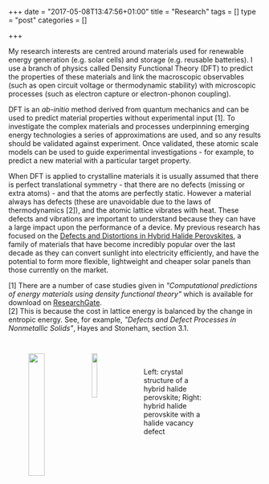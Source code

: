 +++
date = "2017-05-08T13:47:56+01:00"
title = "Research"
tags = []
type = "post"
categories = []

+++

My research interests are centred around materials used for renewable energy generation (e.g. solar cells) and storage (e.g. reusable batteries).
I use a branch of physics called Density Functional Theory (DFT) to predict the properties of these materials and link the macroscopic observables (such as open circuit voltage or thermodynamic stability) with microscopic processes (such as electron capture or electron-phonon coupling). 

DFT is an *ab-initio* method derived from quantum mechanics and can be used to predict material properties without experimental input [1]. To investigate the complex materials and processes underpinning emerging energy technologies a series of approximations are used, and so any results should be validated against experiment. Once validated, these atomic scale models can be used to guide experimental investigations - for example, to predict a new material with a particular target property.

When DFT is applied to crystalline materials it is usually assumed that there is perfect translational symmetry - that there are no defects (missing or extra atoms) - and that the atoms are perfectly static. However a material always has defects (these are unavoidable due to the laws of thermodynamics [2]), and the atomic lattice vibrates with heat. These defects and vibrations are important to understand because they can have a large impact upon the performance of a device. My previous research has focused on the [Defects and Distortions in Hybrid Halide Perovskites](https://doi.org/10.25560/79304), a family of materials that have become incredibly popular over the last decade as they can convert sunlight into electricity efficiently, and have the potential to form more flexible, lightweight and cheaper solar panels than those currently on the market.

[1] There are a number of case studies given in <i>"Computational predictions of energy materials using density functional theory"</i> which is available for download on [ResearchGate](https://www.researchgate.net/publication/290020645_Computational_predictions_of_energy_materials_using_density_functional_theory). <br/>
[2] This is because the cost in lattice energy is balanced by the change in entropic energy. See, for example,  <i>"Defects and Defect Processes in Nonmetallic Solids"</i>, Hayes and Stoneham, section 3.1.

<figure style="width: 100%; float: left ; margin-top: 2em; margin-bottom: 2em">
<img src="../images/MAPI.png" style="width: 25%; float: left">
<img src="../images/MAPI_defect.png" style="width: 15%; float: left" >
<figcaption style="width: 25%; float: left; text-align: left;  margin-top: 2em; vertical-align: top; margin-left: 2em"> Left: crystal structure of a hybrid halide perovskite; Right: hybrid halide perovskite with a halide vacancy defect  </figcaption>
</figure>



